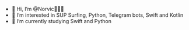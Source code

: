 - 🤙 Hi, I’m @Norvic🏄🏻‍♂️
- 👀 I’m interested in SUP Surfing, Python, Telegram bots, Swift and Kotlin
- 🌱 I’m currently studying Swift and Python

<!---
Norvicdev/Norvicdev is a ✨ special ✨ repository because its `README.md` (this file) appears on your GitHub profile.
You can click the Preview link to take a look at your changes.
--->
